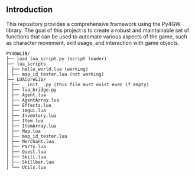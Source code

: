 ## Introduction
This repository provides a comprehensive framework using the Py4GW library. The goal of this project is to create a robust and maintainable set of functions that can be used to automate various aspects of the game, such as character movement, skill usage, and interaction with game objects.


```
PY4GWLIB/
├── load_lua_script.py (script loader)
├── lua_scripts
│ ├── hello_world.lua (working)
│ ├── map_id_tester.lua (not working)
├── LUACoreLib/
│ ├── __init__.py (this file must exist even if empty)
│ ├── lua_bridge.py
│ ├── Agent.lua
│ ├── AgentArray.lua
│ ├── Effects.lua
│ ├── imgui.lua
│ ├── Inventory.lua
│ ├── Item.lua
│ ├── ItemArray.lua
│ ├── Map.lua
│ ├── map_id_tester.lua
│ ├── Merchant.lua
│ ├── Party.lua
│ ├── Quest.lua
│ ├── Skill.lua
│ ├── Skillbar.lua
│ └── Utils.lua


